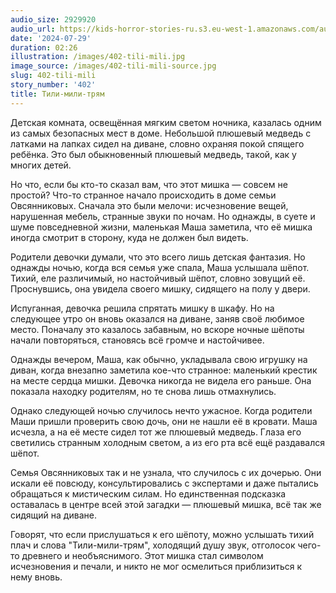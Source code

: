 ```yaml
---
audio_size: 2929920
audio_url: https://kids-horror-stories-ru.s3.eu-west-1.amazonaws.com/audio/402-tili-mili.mp3
date: '2024-07-29'
duration: 02:26
illustration: /images/402-tili-mili.jpg
image_source: /images/402-tili-mili-source.jpg
slug: 402-tili-mili
story_number: '402'
title: Тили-мили-трям
---
```


Детская комната, освещённая мягким светом ночника, казалась одним из самых безопасных мест в доме. Небольшой плюшевый медведь с латками на лапках сидел на диване, словно охраняя покой спящего ребёнка. Это был обыкновенный плюшевый медведь, такой, как у многих детей.

Но что, если бы кто-то сказал вам, что этот мишка — совсем не простой? Что-то странное начало происходить в доме семьи Овсянниковых. Сначала это были мелочи: исчезновение вещей, нарушенная мебель, странные звуки по ночам. Но однажды, в суете и шуме повседневной жизни, маленькая Маша заметила, что её мишка иногда смотрит в сторону, куда не должен был видеть.

Родители девочки думали, что это всего лишь детская фантазия. Но однажды ночью, когда вся семья уже спала, Маша услышала шёпот. Тихий, еле различимый, но настойчивый шёпот, словно зовущий её. Проснувшись, она увидела своего мишку, сидящего на полу у двери.

Испуганная, девочка решила спрятать мишку в шкафу. Но на следующее утро он вновь оказался на диване, заняв своё любимое место. Поначалу это казалось забавным, но вскоре ночные шёпоты начали повторяться, становясь всё громче и настойчивее.

Однажды вечером, Маша, как обычно, укладывала свою игрушку на диван, когда внезапно заметила кое-что странное: маленький крестик на месте сердца мишки. Девочка никогда не видела его раньше. Она показала находку родителям, но те снова лишь отмахнулись.

Однако следующей ночью случилось нечто ужасное. Когда родители Маши пришли проверить свою дочь, они не нашли её в кровати. Маша исчезла, а на её месте сидел тот же плюшевый медведь. Глаза его светились странным холодным светом, а из его рта всё ещё раздавался шёпот.

Семья Овсянниковых так и не узнала, что случилось с их дочерью. Они искали её повсюду, консультировались с экспертами и даже пытались обращаться к мистическим силам. Но единственная подсказка оставалась в центре всей этой загадки — плюшевый мишка, всё так же сидящий на диване.

Говорят, что если прислушаться к его шёпоту, можно услышать тихий плач и слова "Тили-мили-трям", холодящий душу звук, отголосок чего-то древнего и необъяснимого. Этот мишка стал символом исчезновения и печали, и никто не мог осмелиться приблизиться к нему вновь.